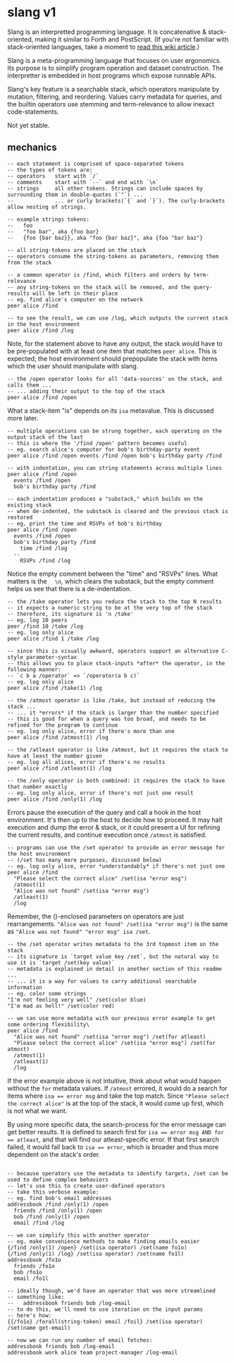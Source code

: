 # slang v1

Slang is an interpretted programming language.
It is concatenative & stack-oriented, making it similar to Forth and PostScript.
(If you're not familiar with stack-oriented languages, take a moment to [read this wiki article](https://en.wikipedia.org/wiki/Stack-oriented_programming_language).)

Slang is a meta-programming language that focuses on user ergonomics.
Its purpose is to simplify program operation and dataset construction.
The interpretter is embedded in host programs which expose runnable APIs.

Slang's key feature is a searchable stack, which operators manipulate by mutation, filtering, and reordering.
Values carry metadata for queries, and the builtin operators use stemming and term-relevance to allow inexact code-statements.

Not yet stable.

## mechanics

```
-- each statement is comprised of space-separated tokens
-- the types of tokens are:
-- operators   start with `/`
-- comments    start with `--` and end with `\n`
-- strings     all other tokens. Strings can include spaces by surrounding them in double-quotes (`"`) ...
--             ... or curly brackets(`{` and `}`). The curly-brackets allow nesting of strings.

-- example strings tokens:
--   foo
--   "foo bar", aka {foo bar}
--   {foo {bar baz}}, aka "foo {bar baz}", aka {foo "bar baz"}

-- all string-tokens are placed on the stack
-- operators consume the string-tokens as parameters, removing them from the stack

-- a common operator is /find, which filters and orders by term-relevance
-- any string-tokens on the stack will be removed, and the query-results will be left in their place
-- eg. find alice's computer on the network
peer alice /find

-- to see the result, we can use /log, which outputs the current stack in the host environment
peer alice /find /log
```

Note, for the statement above to have any output, the stack would have to be pre-populated with at least one item that matches `peer alice`.
This is expected; the host environment should prepopulate the stack with items which the user should manipulate with slang.

```
-- the /open operator looks for all 'data-sources' on the stack, and calls them ...
-- ... adding their output to the top of the stack
peer alice /find /open
```

What a stack-item "is" depends on its `isa` metavalue.
This is discussed more later.

```
-- multiple operations can be strung together, each operating on the output stack of the last
-- this is where the '/find /open' pattern becomes useful
-- eg. search alice's computer for bob's birthday-party event
peer alice /find /open events /find /open bob's birthday party /find

-- with indentation, you can string statements across multiple lines
peer alice /find /open
  events /find /open
  bob's birthday party /find

-- each indentation produces a "substack," which builds on the existing stack
-- when de-indented, the substack is cleared and the previous stack is restored
-- eg. print the time and RSVPs of bob's birthday
peer alice /find /open
  events /find /open
  bob's birthday party /find
    time /find /log
  --
    RSVPs /find /log
```

Notice the empty comment between the "time" and "RSVPs" lines.
What matters is the `  \n`, which clears the substack, but the empty comment helps us see that there is a de-indentation.

```
-- the /take operator lets you reduce the stack to the top N results
-- it expects a numeric string to be at the very top of the stack
-- therefore, its signature is 'n /take'
-- eg. log 10 peers
peer /find 10 /take /log
-- eg. log only alice
peer alice /find 1 /take /log 

-- since this is visually awkward, operators support an alternative C-style parameter-syntax
-- this allows you to place stack-inputs *after* the operator, in the following manner:
-- `c b a /operator` => `/operator(a b c)`
-- eg. log only alice
peer alice /find /take(1) /log 

-- the /atmost operator is like /take, but instead of reducing the stack ...
-- ... it *errors* if the stack is larger than the number specified
-- this is good for when a query was too broad, and needs to be refined for the program to continue
-- eg. log only alice, error if there's more than one
peer alice /find /atmost(1) /log

-- the /atleast operator is like /atmost, but it requires the stack to have at least the number given
-- eg. log all alices, error if there's no results
peer alice /find /atleast(1) /log

-- the /only operator is both combined: it requires the stack to have that number exactly
-- eg. log only alice, error if there's not just one result
peer alice /find /only(1) /log
```

Errors pause the execution of the query and call a hook in the host environment.
It's then up to the host to decide how to proceed.
It may halt execution and dump the error & stack, or it could present a UI for refining the current results, and continue execution once `/atmost` is satisfied.

```
-- programs can use the /set operator to provide an error message for the host environment
-- (/set has many more purposes, discussed below)
-- eg. log only alice, error *understandably* if there's not just one
peer alice /find
  "Please select the correct alice" /set(isa "error msg")
  /atmost(1)
  "Alice was not found" /set(isa "error msg")
  /atleast(1)
  /log
```

Remember, the ()-enclosed parameters on operators are just rearrangements.
`"Alice was not found" /set(isa "error msg")` is the same as `"Alice was not found" "error msg" isa /set`.

```
-- the /set operator writes metadata to the 3rd topmost item on the stack
-- its signature is `target value key /set`, but the natural way to use it is `target /set(key value)`
-- metadata is explained in detail in another section of this readme ...
-- ... it is a way for values to carry additional searchable information
-- eg. color some strings
"I'm not feeling very well" /set(color blue)
"I'm mad as hell!" /set(color red)

-- we can use more metadata with our previous error example to get some ordering flexibility\
peer alice /find
  "Alice was not found" /set(isa "error msg") /set(for atleast)
  "Please select the correct alice" /set(isa "error msg") /set(for atmost)
  /atmost(1)
  /atleast(1)
  /log
```

If the error example above is not intuitive, think about what would happen without the `for` metadata values.
If `/atmost` errored, it would do a search for items where `isa == error msg` and take the top match.
Since `"Please select the correct alice"` is at the top of the stack, it would come up first, which is not what we want.

By using more specific data, the search-process for the error message can get better results.
It is defined to search first for `isa == error msg AND for == atleast`, and that will find our atleast-specific error.
If that first search failed, it would fall back to `isa == error`, which is broader and thus more dependent on the stack's order.

```

-- because operators use the metadata to identify targets, /set can be used to define complex behaviors
-- let's use this to create user-defined operators
-- take this verbose example:
-- eg. find bob's email addresses
addressbook /find /only(1) /open
  friends /find /only(1) /open
  bob /find /only(1) /open
  email /find /log

-- we can simplify this with another operator  
-- eg. make convenience methods to make finding emails easier
{/find /only(1) /open} /set(isa operator) /set(name fo1o)
{/find /only(1) /log} /set(isa operator) /set(name fo1l)
addressbook /fo1o
  friends /fo1o
  bob /fo1o
  email /fo1l

-- ideally though, we'd have an operator that was more streamlined
-- something like:
--   addressbook friends bob /log-email
-- to do this, we'll need to use iteration on the input params
-- here's how:
{{/fo1o} /forall(string-token) email /foil} /set(isa operator) /set(name get-email)

-- now we can run any number of email fetches:
addressbook friends bob /log-email
addressbook work alice team project-manager /log-email
```

